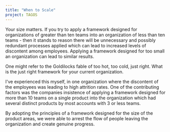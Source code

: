 ```yaml
---
title: "When to Scale"
project: TAGOS
---
```


Your size matters. If you try to apply a framework designed for organizations of greater than ten teams into an organization of less than ten teams - then it stands to reason there will be unnecessary and possibly redundant processes applied which can lead to increased levels of discontent among employees. Applying a framework designed for too small an organization can lead to similar results.

One might refer to the Goldilocks fable of too hot, too cold, just right. What is the just right framework for your current organization.

I've experienced this myself, in one organization where the discontent of the employees was leading to high attrition rates. One of the contributing factors was the companies insistence of applying a framework designed for more than 10 teams on a single product into the organization which had several distinct products by most accounts with 3 or less teams.

By adopting the principles of a framework designed for the size of the product areas, we were able to arrest the flow of people leaving the organization and create genuine progress.
